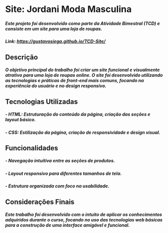 # Site: Jordani Moda Masculina
##### Este projeto foi desenvolvido como parte da Atividade Bimestral (TCD) e consiste em um site para uma loja de roupas.

##### Link: https://gustavosiega.github.io/TCD-Site/


## Descrição
##### O objetivo principal do trabalho foi criar um site funcional e visualmente atrativo para uma loja de roupas online. O site foi desenvolvido utilizando as tecnologias e práticas de front-end mais comuns, focando na experiência do usuário e no design responsivo.


## Tecnologias Utilizadas
##### - HTML: Estruturação do conteúdo da página, criação das seções e layout básico.
##### - CSS: Estilização da página, criação de responsividade e design visual.


## Funcionalidades
##### - Navegação intuitiva entre as seções de produtos.
##### - Layout responsivo para diferentes tamanhos de tela.
##### - Estrutura organizada com foco na usabilidade.


## Considerações Finais
##### Este trabalho foi desenvolvido com o intuito de aplicar os conhecimentos adquiridos durante o curso, focando no uso das tecnologias web básicas para a construção de uma interface amigável e funcional.

